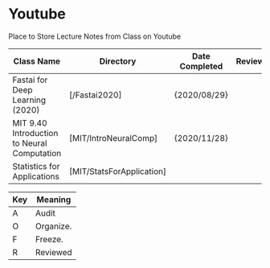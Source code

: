 # Youtube
Place to Store Lecture Notes from Class on Youtube

| Class Name                                   | Directory                          | Date Completed | Reviewed |
| ---------------------------------------------| ---------------------------------- | ---------------| ---------|
| Fastai for Deep Learning (2020)              | [/Fastai2020]                      | {2020/08/29}   |          |
| MIT 9.40 Introduction to Neural Computation  | [MIT/IntroNeuralComp]              |        {2020/11/28}      |          |
| Statistics for Applications                  | [MIT/StatsForApplication]          |                           |





  | Key |    Meaning   |
  | --- | ------------ |
  | A   |  Audit       |
  | O   |  Organize.   |
  | F   |  Freeze.     |
  | R   |  Reviewed    |
